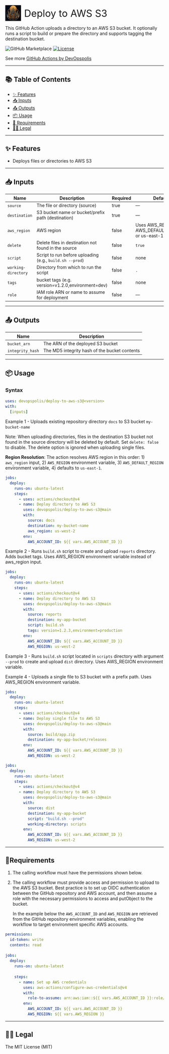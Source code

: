 <div style="display: flex; align-items: center;">
  <img src="logo.png" alt="Logo" width="50" height="50" style="margin-right: 10px;"/>
  <span style="font-size: 2.2em;">Deploy to AWS S3</span>
</div>

<p>
This GitHub Action uploads a directory to an AWS S3 bucket. It optionally runs a script to build or prepare the directory and supports tagging the destination bucket.
</p>

![GitHub Marketplace](https://img.shields.io/badge/GitHub%20Marketplace-Deploy%20to%20AWS%20S3-blue?logo=github)
[![License](https://img.shields.io/badge/License-MIT-yellow.svg)](https://opensource.org/licenses/MIT)

See more [GitHub Actions by DevOpspolis](https://github.com/marketplace?query=devopspolis&type=actions)

---

## 📚 Table of Contents
- [✨ Features](#features)
- [📥 Inputs](#inputs)
- [📤 Outputs](#outputs)
- [📦 Usage](#usage)
- [🚦 Requirements](#requirements)
- [🧑‍⚖️ Legal](#legal)
---
<!-- trunk-ignore(markdownlint/MD033) -->
<a id="features"></a>
## ✨ Features
- Deploys files or directories to AWS S3
---
<!-- trunk-ignore(markdownlint/MD033) -->
<a id="inputs"></a>
## 📥 Inputs

| Name                | Description                                              | Required | Default          |
| ------------------- | -------------------------------------------------------- | -------- | ---------------- |
| `source`            | The file or directory (source)                           | true     | —                |
| `destination`       | S3 bucket name or bucket/prefix path (destination)       | true     | —                |
| `aws_region`        | AWS region                                               | false    | Uses AWS_REGION, AWS_DEFAULT_REGION, or us-east-1 |
| `delete`            | Delete files in destination not found in the source      | false    | `true`           |
| `script`            | Script to run before uploading (e.g., `build.sh --prod`) | false    | none             |
| `working-directory` | Directory from which to run the script                   | false    | `.`              |
| `tags`              | bucket tags (e.g. version=v1.2.0,environment=dev)        | false    | none             |
| `role`              | IAM role ARN or name to assume for deployment            | false    | —                |

---
<!-- trunk-ignore(markdownlint/MD033) -->
<a id="outputs"></a>
## 📤 Outputs

| Name             | Description                                   |
| ---------------- | --------------------------------------------- |
| `bucket_arn`     | The ARN of the deployed S3 bucket             |
| `integrity_hash` | The MD5 integrity hash of the bucket contents |

---
<!-- trunk-ignore(markdownlint/MD033) -->
<a id="usage"></a>
## 📦 Usage

### Syntax
```yaml
uses: devopspolis/deploy-to-aws-s3@<version>
with:
  [inputs]
```

Example 1 - Uploads existing repository directory `docs` to S3 bucket `my-bucket-name`

Note: When uploading directories, files in the destination S3 bucket not found in the source directory will be deleted by default. Set `delete: false` to disable. The delete option is ignored when uploading single files.

**Region Resolution**: The action resolves AWS region in this order: 1) `aws_region` input, 2) `AWS_REGION` environment variable, 3) `AWS_DEFAULT_REGION` environment variable, 4) defaults to `us-east-1`.

```yaml
jobs:
  deploy:
    runs-on: ubuntu-latest
    steps:
      - uses: actions/checkout@v4
      - name: Deploy directory to AWS S3
        uses: devopspolis/deploy-to-aws-s3@main
        with:
          source: docs
          destination: my-bucket-name
          aws_region: us-west-2
        env:
          AWS_ACCOUNT_ID: ${{ vars.AWS_ACCOUNT_ID }}
```

Example 2 - Runs `build.sh` script to create and upload `reports` directory. Adds bucket tags. Uses AWS_REGION environment variable instead of aws_region input.

```yaml
jobs:
  deploy:
    runs-on: ubuntu-latest
    steps:
      - uses: actions/checkout@v4
      - name: Deploy directory to AWS S3
        uses: devopspolis/deploy-to-aws-s3@main
        with:
          source: reports
          destination: my-app-bucket
          script: build.sh
          tags: version=1.2.3,environment=production
        env:
          AWS_ACCOUNT_ID: ${{ vars.AWS_ACCOUNT_ID }}
          AWS_REGION: us-west-2
```

Example 3 - Runs `build.sh` script located in `scripts` directory with argument `--prod` to create and upload `dist` directory. Uses AWS_REGION environment variable.

Example 4 - Uploads a single file to S3 bucket with a prefix path. Uses AWS_REGION environment variable.

```yaml
jobs:
  deploy:
    runs-on: ubuntu-latest
    steps:
      - uses: actions/checkout@v4
      - name: Deploy single file to AWS S3
        uses: devopspolis/deploy-to-aws-s3@main
        with:
          source: build/app.zip
          destination: my-app-bucket/releases
        env:
          AWS_ACCOUNT_ID: ${{ vars.AWS_ACCOUNT_ID }}
          AWS_REGION: us-west-2
```

```yaml
jobs:
  deploy:
    runs-on: ubuntu-latest
    steps:
      - uses: actions/checkout@v4
      - name: Deploy directory to AWS S3
        uses: devopspolis/deploy-to-aws-s3@main
        with:
          source: dist
          destination: my-app-bucket
          script: "build.sh --prod"
          working-directory: scripts
        env:
          AWS_ACCOUNT_ID: ${{ vars.AWS_ACCOUNT_ID }}
          AWS_REGION: us-west-2
```
---
<!-- trunk-ignore(markdownlint/MD033) -->
<a id="requirements"></a>
## 🚦Requirements

1. The calling workflow must have the permissions shown below.
1. The calling workflow must provide access and permission to upload to the AWS S3 bucket. Best practice is to set up OIDC authentication between the GitHub repository and AWS account, and then assume a role with the necessary permissions to access and putObject to the bucket.

   In the example below the `AWS_ACCOUNT_ID` and `AWS_REGION` are retrieved from the GitHub repository environment variables, enabling the workflow to target environment specific AWS accounts.

```yaml
permissions:
  id-token: write
  contents: read

jobs:
  deploy:
    runs-on: ubuntu-latest

    steps:
      - name: Set up AWS credentials
        uses: aws-actions/configure-aws-credentials@v4
        with:
          role-to-assume: arn:aws:iam::${{ vars.AWS_ACCOUNT_ID }}:role/deploy-to-aws-s3-role
        env:
          AWS_ACCOUNT_ID: ${{ vars.AWS_ACCOUNT_ID }}
          AWS_REGION: ${{ vars.AWS_REGION }}
```
---
<!-- trunk-ignore(markdownlint/MD033) -->
<a id="legal"></a>
## 🧑‍⚖️ Legal
The MIT License (MIT)
